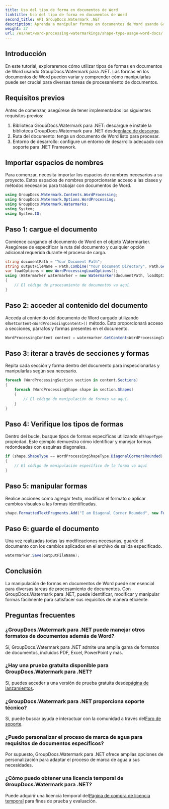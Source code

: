 ```yaml
---
title: Uso del tipo de forma en documentos de Word
linktitle: Uso del tipo de forma en documentos de Word
second_title: API GroupDocs.Watermark .NET
description: Aprenda a manipular formas en documentos de Word usando GroupDocs.Watermark para .NET. Este tutorial proporciona orientación para el procesamiento eficiente de documentos.
weight: 37
url: /es/net/word-processing-watermarkings/shape-type-usage-word-docs/
---
```

## Introducción
En este tutorial, exploraremos cómo utilizar tipos de formas en documentos de Word usando GroupDocs.Watermark para .NET. Las formas en los documentos de Word pueden variar y comprender cómo manipularlas puede ser crucial para diversas tareas de procesamiento de documentos.
## Requisitos previos
Antes de comenzar, asegúrese de tener implementados los siguientes requisitos previos:
1.  Biblioteca GroupDocs.Watermark para .NET: descargue e instale la biblioteca GroupDocs.Watermark para .NET desde[enlace de descarga](https://releases.groupdocs.com/Watermark/net/).
2. Ruta del documento: tenga un documento de Word listo para procesar.
3. Entorno de desarrollo: configure un entorno de desarrollo adecuado con soporte para .NET Framework.

## Importar espacios de nombres
Para comenzar, necesita importar los espacios de nombres necesarios a su proyecto. Estos espacios de nombres proporcionarán acceso a las clases y métodos necesarios para trabajar con documentos de Word.
```csharp
using GroupDocs.Watermark.Contents.WordProcessing;
using GroupDocs.Watermark.Options.WordProcessing;
using GroupDocs.Watermark.Watermarks;
using System;
using System.IO;
```
## Paso 1: cargue el documento
Comience cargando el documento de Word en el objeto Watermarker. Asegúrese de especificar la ruta del documento y cualquier opción adicional requerida durante el proceso de carga.
```csharp
string documentPath = "Your Document Path";
string outputFileName = Path.Combine("Your Document Directory", Path.GetFileName(documentPath));
var loadOptions = new WordProcessingLoadOptions();
using (Watermarker watermarker = new Watermarker(documentPath, loadOptions))
{
    // El código de procesamiento de documentos va aquí.
}
```
## Paso 2: acceder al contenido del documento
 Acceda al contenido del documento de Word cargado utilizando el`GetContent<WordProcessingContent>()` método. Esto proporcionará acceso a secciones, párrafos y formas presentes en el documento.
```csharp
WordProcessingContent content = watermarker.GetContent<WordProcessingContent>();
```
## Paso 3: iterar a través de secciones y formas
Repita cada sección y forma dentro del documento para inspeccionarlas y manipularlas según sea necesario.
```csharp
foreach (WordProcessingSection section in content.Sections)
{
    foreach (WordProcessingShape shape in section.Shapes)
    {
        // El código de manipulación de formas va aquí.
    }
}
```
## Paso 4: Verifique los tipos de formas
Dentro del bucle, busque tipos de formas específicas utilizando el`ShapeType` propiedad. Este ejemplo demuestra cómo identificar y manejar formas redondeadas con esquinas diagonales.
```csharp
if (shape.ShapeType == WordProcessingShapeType.DiagonalCornersRounded)
{
    // El código de manipulación específico de la forma va aquí
}
```
## Paso 5: manipular formas
Realice acciones como agregar texto, modificar el formato o aplicar cambios visuales a las formas identificadas.
```csharp
shape.FormattedTextFragments.Add("I am Diagonal Corner Rounded", new Font("Calibri", 8, FontStyle.Bold), Color.Red, Color.Aqua);
```
## Paso 6: guarde el documento
Una vez realizadas todas las modificaciones necesarias, guarde el documento con los cambios aplicados en el archivo de salida especificado.
```csharp
watermarker.Save(outputFileName);
```

## Conclusión
La manipulación de formas en documentos de Word puede ser esencial para diversas tareas de procesamiento de documentos. Con GroupDocs.Watermark para .NET, puede identificar, modificar y manipular formas fácilmente para satisfacer sus requisitos de manera eficiente.
## Preguntas frecuentes
### ¿GroupDocs.Watermark para .NET puede manejar otros formatos de documentos además de Word?
Sí, GroupDocs.Watermark para .NET admite una amplia gama de formatos de documentos, incluidos PDF, Excel, PowerPoint y más.
### ¿Hay una prueba gratuita disponible para GroupDocs.Watermark para .NET?
 Sí, puedes acceder a una versión de prueba gratuita desde[página de lanzamientos](https://releases.groupdocs.com/).
### ¿GroupDocs.Watermark para .NET proporciona soporte técnico?
 Sí, puede buscar ayuda e interactuar con la comunidad a través del[Foro de soporte](https://forum.groupdocs.com/c/watermark/19).
### ¿Puedo personalizar el proceso de marca de agua para requisitos de documentos específicos?
Por supuesto, GroupDocs.Watermark para .NET ofrece amplias opciones de personalización para adaptar el proceso de marca de agua a sus necesidades.
### ¿Cómo puedo obtener una licencia temporal de GroupDocs.Watermark para .NET?
 Puede adquirir una licencia temporal del[Página de compra de licencia temporal](https://purchase.groupdocs.com/temporary-license/) para fines de prueba y evaluación.